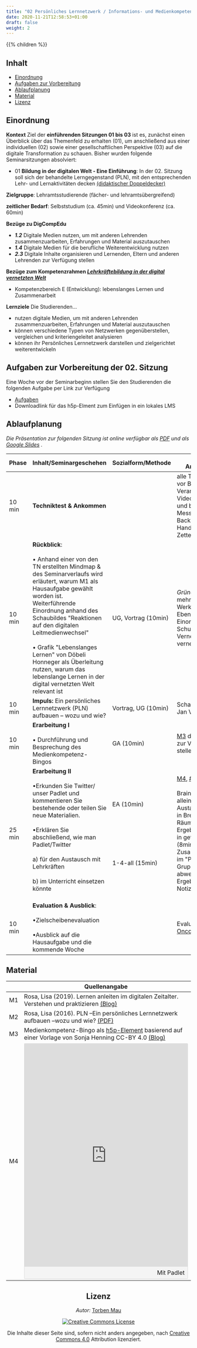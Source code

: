 ```yaml
---
title: "02 Persönliches Lernnetzwerk / Informations- und Medienkompetenz"
date: 2020-11-21T12:58:53+01:00
draft: false
weight: 2
---
```

{{% children  %}}


## Inhalt
* [Einordnung](#Einordnung)
* [Aufgaben zur Vorbereitung](#Aufgaben-zur-Vorbereitung-der-02-Sitzung)
* [Ablaufplanung](#Ablaufplanung)
* [Material](#Material)
* [Lizenz](#Lizenz)



## Einordnung 
**Kontext**
Ziel der **einführenden Sitzungen 01 bis 03** ist es, zunächst einen Überblick über das Themenfeld zu erhalten (01), um anschließend  aus einer individuellen (02) sowie einer gesellschaftlichen Perspektive (03) auf die digitale Transformation zu schauen. Bisher wurden folgende Seminarsitzungen absolviert:

* 01 **Bildung in der digitalen Welt - Eine Einführung**: In der 02. Sitzung soll sich der behandelte Lerngegenstand (PLN), mit den entsprechenden Lehr- und Lernaktivitäten decken [(didaktischer Doppeldecker)](http://www.hochschuldidaktik.uzh.ch/dam/jcr:ffffffff-9a08-8cca-0000-000074ad5774/A_Z_Doppeldecker_17_08_2011.pdf)

**Zielgruppe**: Lehramtsstudierende (fächer- und lehramtsübergreifend) 

**zeitlicher Bedarf**:   Selbststudium (ca. 45min) und Videokonferenz (ca. 60min) 

**Bezüge zu DigCompEdu** 
+ ***1.2*** Digitale Medien nutzen, um mit anderen Lehrenden zusammenzuarbeiten, Erfahrungen und Material auszutauschen
+ ***1.4*** Digitale Medien für die berufliche Weiterentwicklung nutzen 
+ ***2.3*** Digitale Inhalte organisieren und Lernenden, Eltern und anderen Lehrenden zur Verfügung stellen

**Bezüge zum Kompetenzrahmen *[Lehrkräftebildung in der digital vernetzten Welt](http://www.lehrerbildungsverbund-niedersachsen.de/index.php?s=KompetenzrahmenLehrkraeftebildunginderdigitalvernetztenWelt)*** 
+  Kompetenzbereich E (Entwicklung): lebenslanges Lernen und Zusammenarbeit

 **Lernziele** 
 Die Studierenden... 
+ nutzen  digitale Medien, um mit anderen Lehrenden zusammenzuarbeiten, Erfahrungen und Material auszutauschen 
+ können verschiedene Typen von Netzwerken gegenüberstellen, vergleichen und kriteriengeleitet analysieren 
+ können ihr Persönliches Lernnetzwerk darstellen und zielgerichtet weiterentwickeln




## Aufgaben zur Vorbereitung der 02. Sitzung


Eine Woche vor der Seminarbeginn stellen Sie den Studierenden die folgenden  Aufgabe per Link zur Verfügung

* [Aufgaben](https://lehrerbildung.github.io/4_die_sitzungen/f_aufgaben/)
* Downloadlink für das h5p-Elment zum Einfügen in ein lokales LMS 


## Ablaufplanung 

*Die Präsentation zur folgenden Sitzung ist online verfügbar als  [PDF](https:) und als [Google Slides](https://docs.google.com/presentation/d/1DgFsmLRMPLphKLNKLPA7UxbUlG_rG2J2pNxoQZ69JMw/edit)  .*

| Phase | Inhalt/Seminargeschehen | Sozialform/Methode | Material & Anmerkungen |
| -------- | -------- | -------- | -------- |
|  10 min |  **Techniktest & Ankommen** |  |alle TN sind 10 min vor Beginn der Veranstaltung im Videokonferenzraum  und bei einem Messenger (als Backup) online. Handy, Stift und Zettel liegen bereit  |
| 10 min | **Rückblick**: <br></br>  • Anhand einer von den TN erstellten Mindmap & des Seminarverlaufs wird erläutert, warum M1 als Hausaufgabe gewählt worden ist. Weiterführende Einordnung anhand des Schaubildes "Reaktionen auf den digitalen Leitmedienwechsel"  <br></br> • Grafik  "Lebenslanges Lernen" von Döbeli Honneger als Überleitung nutzen, warum das lebenslange Lernen in der digital vernetzten Welt relevant ist|UG, Vortrag (10min) | *Gründe*: Medien sind mehr als Werkzeuge, gesell. Ebene und Einordnung, Schulbezug, PLN, Vernetzung lernen - vernetztes Lernen|
|  10 min | **Impuls:** Ein persönliches Lernnetzwerk (PLN) aufbauen – wozu und wie? | Vortrag, UG (10min) | Schaubild PLN von Jan Vedder und  [M2](https://shiftingschool.files.wordpress.com/2016/02/handout.pdf) |
| 10 min  | **Erarbeitung I** <br></br> • Durchführung und Besprechung des Medienkompetenz-Bingos   | GA (10min) | [M3](https://einstiegh5p.de/inhalt/18106) den TN als Link zur Verfügung stellen| 
| 25 min | **Erarbeitung II**<br></br>•Erkunden Sie Twitter/ unser Padlet und kommentieren Sie bestehende oder teilen Sie neue Materialien.  <br></br>•Erklären Sie abschließend, wie man Padlet/Twitter  <br></br> a) für den Austausch mit Lehrkräften<br></br> b) im Unterricht einsetzen könnte <br></br> | EA (10min) <br></br> <br></br> <br></br><br></br>1-4-all (15min) | [M4](https://padlet.com/basiskompetenzdigitalisierung/bkd2020_klon), [#BKD2020](https://twitter.com/hashtag/bkd2020)<br></br> Brainstorming alleine (2min) Austausch zu viert in BreakOut-Räumen mit Ergebnissicherung in geteilten Notizen (8min) => Zusammenführung im "Plenum". Gruppen posten abwechselnd ihre Ergebnisse in Notizen (5min)    |
| 10 min | **Evaluation & Ausblick**: <br></br>•Zielscheibenevaluation  <br></br>•Ausblick auf die Hausaufgabe und die kommende Woche |  | Evaluation via [Oncoo](https://oncoo.de/oncoo.php) |




## Material
|  | Quellenangabe | 
| -------- | -------- | 
| M1     | Rosa, Lisa  (2019).  Lernen anleiten im digitalen Zeitalter. Verstehen und praktizieren [(Blog)](https://shiftingschool.wordpress.com/2019/04/01/lernen-anleiten-im-digitalen-zeitalter-verstehen-und-praktizieren/) | 
| M2 | Rosa, Lisa  (2016). PLN –Ein persönliches Lernnetzwerk aufbauen –wozu und wie? [(PDF)](https://shiftingschool.files.wordpress.com/2016/02/handout.pdf)| 
| M3 | Medienkompetenz-Bingo als [h5p-Element](https://einstiegh5p.de/inhalt/18106) basierend auf einer Vorlage von Sonja Henning CC-BY 4.0 [(Blog)](https://sonnigeeinsichten.jimdofree.com/2018/12/02/auf-schatzsuche-im-kollegium-mit-dem-medienkompetenzbingo/) | 
| M4 | <div class="padlet-embed" style="border:1px solid rgba(0,0,0,0.1);border-radius:2px;box-sizing:border-box;overflow:hidden;position:relative;width:100%;background:#F4F4F4"><p style="padding:0;margin:0"><iframe src="https://padlet.com/embed/7pfve3z2sa7ix7oi" frameborder="0" allow="camera;microphone;geolocation" style="width:100%;height:608px;display:block;padding:0;margin:0"></iframe></p><div style="padding:8px;text-align:right;margin:0;"><a href="https://padlet.com?ref=embed" style="padding:0;margin:0;border:none;display:block;line-height:1;height:16px" target="_blank"><img src="https://padlet.net/embeds/made_with_padlet.png" width="86" height="16" style="padding:0;margin:0;background:none;border:none;display:inline;box-shadow:none" alt="Mit Padlet erstellt"></a></div></div> | 




<center>

## Lizenz
*Autor:* [Torben Mau](https://twitter.com/torbenmau)


<a rel="license" href="http://creativecommons.org/licenses/by/4.0/"><img alt="Creative Commons License" style="border-width:0" src="https://i.creativecommons.org/l/by/4.0/88x31.png" /></a><br/><p>Die Inhalte dieser Seite sind, sofern nicht anders angegeben, nach <a rel="license" href="http://creativecommons.org/licenses/by/4.0/">Creative Commons 4.0</a> Attribution lizenziert.</p>


</center>
